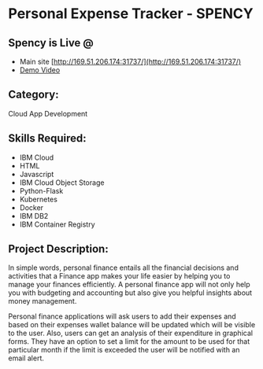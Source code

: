 # Personal Expense Tracker - SPENCY

## Spency is Live @ 
 * Main site [http://169.51.206.174:31737/](http://169.51.206.174:31737/)
 * [Demo Video](https://youtu.be/RcO0kYkbAzY)

## Category: 
Cloud App Development

## Skills Required:
* IBM Cloud
* HTML
* Javascript
* IBM Cloud Object Storage
* Python-Flask
* Kubernetes
* Docker
* IBM DB2
* IBM Container Registry

## Project Description:

In simple words, personal finance entails all the financial decisions and activities that a Finance app makes your life easier by helping you to manage your finances efficiently. A personal finance app will not only help you with budgeting and accounting but also give you helpful insights about money management.

Personal finance applications will ask users to add their expenses and based on their expenses wallet balance will be updated which will be visible to the user.  Also, users can get an analysis of their expenditure in graphical forms. They have an option to set a limit for the amount to be used for that particular month if the limit is exceeded the user will be notified with an email alert.
